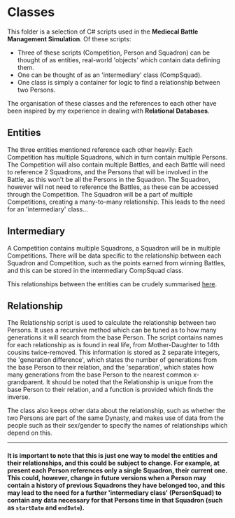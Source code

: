 # Classes

This folder is a selection of C# scripts used in the **Mediecal Battle Management Simulation**. Of these scripts:

- Three of these scripts (Competition, Person and Squadron) can be thought of as entities, real-world 'objects' which contain data defining them.
- One can be thought of as an 'intermediary' class (CompSquad).
- One class is simply a container for logic to find a relationship between two Persons.

The organisation of these classes and the references to each other have been inspired by my experience in dealing with **Relational Databases**.

## Entities

The three entities mentioned reference each other heavily: Each Competition has multiple Squadrons, which in turn contain multiple Persons. The Competition will also contain multiple Battles, and each Battle will need to reference 2 Squadrons, and the Persons that will be involved in the Battle, as this won't be all the Persons in the Squadron. The Squadron, however will not need to reference the Battles, as these can be accessed through the Competition. The Squadron will be a part of multiple Competitions, creating a many-to-many relationship. This leads to the need for an 'intermediary' class...

## Intermediary

A Competition contains multiple Squadrons, a Squadron will be in multiple Competitions. There will be data specific to the relationship between each Squadron and Competition, such as the points earned from winning Battles, and this can be stored in the intermediary CompSquad class.

This relationships between the entities can be crudely summarised [here](https://github.com/ThomasDoyle11/medieval_battle_management_sim/blob/master/classes/entity-relationship.png).

## Relationship

The Relationship script is used to calculate the relationship between two Persons. It uses a recursive method which can be tuned as to how many generations it will search from the base Person. The script contains names for each relationship as is found in real life, from Mother-Daughter to 14th cousins twice-removed. This information is stored as 2 separate integers, the 'generation difference', which states the number of generations from the base Person to their relation, and the 'separation', which states how many generations from the base Person to the nearest common x-grandparent. It should be noted that the Relationship is unique from the base Person to their relation, and a function is provided which finds the inverse.

The class also keeps other data about the relationship, such as whether the two Persons are part of the same Dynasty, and makes use of data from the people such as their sex/gender to specify the names of relationships which depend on this.

---

#### It is important to note that this is just one way to model the entities and their relationships, and this could be subject to change. For example, at present each Person references only a single Squadron, their current one. This could, however, change in future versions when a Person may contain a history of previous Squadrons they have belonged too, and this may lead to the need for a further 'intermediary class' (PersonSquad) to contain any data necessary for that Persons time in that Squadron (such as `startDate` and `endDate`).

